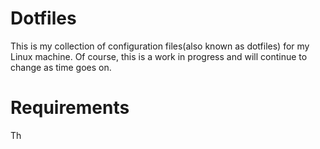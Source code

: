 # Dotfiles
This is my collection of configuration files(also known as dotfiles) for my Linux machine. Of course, this is a work in progress and will continue to change as time goes on.

# Requirements
Th
